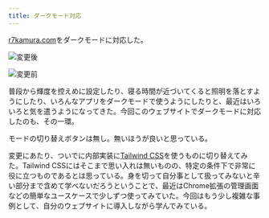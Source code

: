 ```yaml
---
title: ダークモード対応
---
```

[r7kamura.com](https://r7kamura.com/)をダークモードに対応した。

![](https://lh5.googleusercontent.com/Iom0FeHyqPw5KxV1UQNNZCZTeGL6rQb4g1XX_SlQv0MHeF_WJh0IwiacO0kkx2AFA85YFDizE8Mc3lTMT7PjCvLSAoNdf47iaukWv8cUkkcqKAJEUnxxQtP3Hvg1k7cGMFYas-Avv31xOU-nJWio0g "変更後")

![](https://lh3.googleusercontent.com/iyY-0xv3XT1ZMNhqvapxJJh2vNPZrdlOv-YWTeOTs9gq3f9s26FhJsrSibnkDNPhfptmKJKISMMDkbpY7VtP-a_XkhUeCq7Dnh-MeqU7TzizWGUHVQAXB3cxfrzHqvp1klAQQhZLUqVBuvgqj8Vxgw "変更前")

普段から輝度を控えめに設定したり、寝る時間が近づいてくると照明を落とすようにしたり、いろんなアプリをダークモードで使うようにしたりと、最近はいろいろと気を遣うようになってきた。今回このウェブサイトでダークモードに対応したのも、その一環。

モードの切り替えボタンは無し。無いほうが良いと思っている。

変更にあたり、ついでに内部実装に[Tailwind CSS](https://tailwindcss.com/)を使うものに切り替えてみた。Tailwind CSSにはそこまで思い入れは無いものの、特定の条件下で非常に役に立つものであるとは思っている。身を切って自分事として扱ってみないと辛い部分まで含めて学べないだろうということで、最近はChrome拡張の管理画面などの簡単なユースケースで少しずつ使ってみていた。今回はもう少し複雑な事例として、自分のウェブサイトに導入しながら学んでみている。
